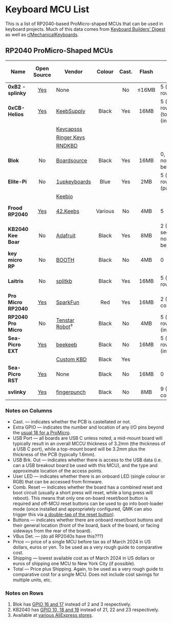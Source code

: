 # Keyboard MCU List

This is a list of RP2040-based ProMicro-shaped MCUs that can be used in keyboard
projects. Much of this data comes from [Keyboard Builders’ Digest](https://kbd.news) as well as
[r/MechanicalKeyboards](https://www.reddit.com/r/MechanicalKeyboards/).

## RP2040 ProMicro-Shaped MCUs

| Name                 | Open Source | Vendor             | Colour  | Cast. | Flash | Extra GPIO                             | USB Port |  USB Brk. Out  | Power LED         | User LED | Comb. Reset |   Buttons   | VBus Det. |  Price | Shipping | Total |
|----------------------|:-----------:|--------------------|:-------:|:-----:|:-----:|----------------------------------------|:--------:|:--------------:|:-----------------:|:--------:|:-----------:|:-----------:|:---------:|-------:|---------:|------:|
| **0xB2 - splinky**   | [Yes][Ob2]  | None               |         |  No   | ≤16MB | 5 (bottow row)                         |   Top    |       No       | No                |   Yes    |    No       | 2 (front)   |   GPIO19  |        |          |       |
| **0xCB-Helios**      | [Yes][Ocb]  | [KeebSupply][ks]   |  Black  |  Yes  |  16MB | 5 (bottow row), 2 (top), 1 (inset, 5V) |   Mid    |  Pins (inset)  | Red (optional)    |   Blue   |    Yes      | 1 (front)   |   GPIO19  | €16.00 |  EU only |     ? |
|                      |             | [Keycapsss][kc]    |         |       |       |                                        |          |                |                   |          |             |             |           | €16.00 |    €8.90 |   €25 |
|                      |             | [Ringer Keys][rk]  |         |       |       |                                        |          |                |                   |          |             |             |           | $20.00 |    $4.91 |   $25 |
|                      |             | [RNDKBD][rn]       |         |       |       |                                        |          |                |                   |          |             |             |           | $18.92 |    $6.06 |   $25 |
| **Blok**             | No          | [Boardsource][bs]  |  Black  |  Yes  |  16MB | 0, see also note (1) below             |   Mid    |       No       | Purple            |   RGB    |    No       | 2 (side)    |   ???     | $14.00 |    $5.23 |   $19 |
| **Elite-Pi**         | No          | [1upkeyboards][1u] |  Blue   |  Yes  |   2MB | 5 (bottow row), 2 (pads)               |   Mid    |   Pads (back)  | No                |   No     |    No       | 2 (front)   |   ???     | $17.00 |    $0.00 |   $17 |
|                      |             | [Keebio][io]       |         |       |       |                                        |          |                |                   |          |             |             |           | $12.99 |    $5.46 |   $19 |
| **Frood RP2040**     | [Yes][Ofr]  | [42.Keebs][42]     | Various |  No   |   4MB | 5                                      |   Mid    | Pins (top row) | No                |  Orange  |    No       | 2 (front)   |   GPIO19  | €11.00 |    €4.90 |   €16 |
| **KB2040 Kee Boar**  | No          | [Adafruit][af]     |  Black  |  Yes  |   8MB | 2 (Qwiic), see also note (2) below     |   Top    | Pins (top row) | Green             |   RGB    |    No       | 2 (front)   |   ???     |  $8.95 |    $4.44 |   $13 |
| **key micro RP**     | No          | [BOOTH][bo]        |  Black  |  No   |   4MB | 0                                      |   Mid    |   Pads (back)  | No                |   No     |    No       |2 (side/back)|   ???     |  ¥2680 |        ? |     ? |
| **Laitris**          | No          | [splitkb][sk]      |  Black  |  Yes  |  16MB | 5 (bottow row, 5V)                     |   Mid    |   Pads (back)  | Yes (back, GPIO24)|   RGB    |    No       | 1 (back)    |   ???     | €14.87 |   €18.14 |   €33 |
| **Pro Micro RP2040** | [Yes][Opm]  | [SparkFun][sf]     |   Red   |  Yes  |  16MB | 2 (Qwiic connector)                    |   Top    |   Pads (back)  | Red               |   RGB    |    No       | 2 (front)   |   ???     | $10.95 |   $11.30 |   $22 |
| **RP2040 Pro Micro** | No          |[Tenstar Robot][tr]³|  Black  |  No   |   4MB | 5 (bottow row), 3 (inset)              |   Mid    |       No       | No                |   RGB    |    No       | 2 (front)   |   ???     |  $3.11 |    $1.99 |    $5 |
| **Sea-Picro EXT**    | [Yes][Osp]  | [beekeeb][bk]      |  Black  |  No   |  16MB | 5 (bottow row), 1 (inset, 5V)          |   Mid    | Pins (top row) | No                |   No     |    Yes      | 0           |   GPIO19  |  $9.80 |    $8.00 |   $18 |
|                      |             | [Custom KBD][ck]   |  Black  |  Yes  |       |                                        |          |                |                   |          |             |             |           | $17.00 |   $15.00 |   $32 |
| **Sea-Picro RST**    | [Yes][Osp]  | None               |  Black  |  No   |  16MB | 0                                      |   Mid    | Pins (top row) | No                |   RGB    |    Yes      | 1 (front)   |   GPIO19  |        |          |       |
| **svlinky**          | [Yes][Osv]  | [fingerpunch][fp]  |  Black  |  No   |   8MB | 9 (VIK connector)                      |   Mid    |       No       | No                |   Yes    |    No       | 0           |   GPIO19  | $15.00 |      $10 |   $25 |

[Ob2]: https://github.com/plut0nium/0xB2
[Ocb]: https://github.com/0xCB-dev/0xCB-Helios
[Ofr]: https://github.com/piit79/Frood
[Opm]: https://github.com/sparkfun/SparkFun_Pro_Micro-RP2040
[Osp]: https://github.com/joshajohnson/sea-picro
[Osv]: https://github.com/sadekbaroudi/svlinky

[1u]: https://1upkeyboards.com/shop/controllers/elite-pi-controller/
[42]: https://42keebs.eu/shop/parts/controllers/frood-rp2040-pro-micro-controller/
[af]: https://www.adafruit.com/product/5302
[bk]: https://shop.beekeeb.com/product/sea-picro/
[bo]: https://booth.pm/ja/items/3703539
[bs]: https://www.boardsource.xyz/store/628b95b494dfa308a6581622
[ck]: https://customkbd.com/collections/microcontrollers/products/sea-picro
[fp]: https://fingerpunch.xyz/product/svlinky/
[io]: https://keeb.io/products/elite-pi-usb-c-pro-micro-replacement-rp2040
[kc]: https://keycapsss.com/keyboard-parts/mcu-controller/257/0xcb-helios-pro-micro/elite-c-compatible-microcontroller-with-rp2040?c=22
[ks]: https://keeb.supply/products/0xcb-helios
[rk]: https://ringerkeys.com/collections/modders-tools/products/0xcb-helios
[rn]: https://rndkbd.com/products/0xcb-helios-microcontroller
[sf]: https://www.sparkfun.com/products/18288
[sk]: https://splitkb.com/products/liatris
[tr]: https://www.aliexpress.com/item/3256805943704472.html

### Notes on Columns

 * Cast. — indicates whether the PCB is castellated or not.
 * Extra GPIO — indicates the number and location of any I/O pins beyond the [usual 18 for a
   ProMicro](https://cdn.sparkfun.com/assets/9/c/3/c/4/523a1765757b7f5c6e8b4567.png).
 * USB Port — all boards are USB C unless noted, a mid-mount board will typically result in an
   overall MCCU thickness of 3.2mm (the thickness of a USB C port), while a top-mount board will be
   3.2mm plus the thickness of the PCB (typically 1.6mm).
 * USB Brk. Out — indicates whether there is access to the USB data (i.e. can a USB breakout board
   be used with this MCU), and the type and approximate location of the access points.
 * User LED — indicates whether there is an onboard LED (single colour or RGB) that can be accessed
   from firmware.
 * Comb. Reset — indicates whether the board has a combined reset and boot circuit (usually a short
   press will reset, while a long press will reboot). This means that only one on-board reset/boot
   button is required and off-MCU reset buttons can be used to go into boot-loader mode (once
   installed and appropriately configured, QMK can also trigger this via [a double-tap of the reset
   button](https://docs.qmk.fm/#/platformdev_rp2040?id=double-tap)).
 * Buttons — indicates whether there are onboard reset/boot buttons and their general location
   (front of the board, back of the board, or facing sideways from the rear of the board).
 * VBus Det. — (do all RP2040s have this???)
 * Price — price of a single MCU before tax as of March 2024 in US dollars, euros or yen. To be used
   as a very rough guide to comparative cost.
 * Shipping — lowest available cost as of March 2024 in US dollars or euros of shipping one MCU to
   New York City (if possible).
 * Total — Price plus Shipping. Again, to be used as a very rough guide to comparative cost for a
   single MCU. Does not include cost savings for multiple units, etc.

### Notes on Rows

 1. Blok has [GPIO 16 and 17](https://peg.software/docs/blok) instead of 2 and 3 respectively.
 2. KB2040 has [GPIO 10, 18 and 19](https://learn.adafruit.com/adafruit-kb2040/pinouts) instead of
    21, 22 and 23 respectively.
 3. Available at [various AliExpress stores](https://www.aliexpress.com/w/wholesale-RP2040-Pro-Micro.html).
